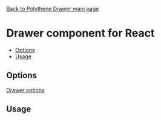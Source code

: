 [Back to Polythene Drawer main page](../drawer.md)

# Drawer component for React

<!-- MarkdownTOC autolink="true" autoanchor="true" bracket="round" -->

- [Options](#options)
- [Usage](#usage)

<!-- /MarkdownTOC -->

<a name="options"></a>
## Options

[Drawer options](../drawer.md)


<a name="usage"></a>
## Usage

